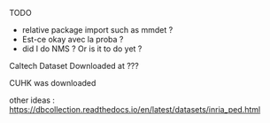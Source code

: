 

TODO
- relative package import such as mmdet ?
- Est-ce okay avec la proba ?
- did I do NMS ? Or is it to do yet ?

Caltech Dataset
Downloaded at ???

CUHK was downloaded

other ideas : 
https://dbcollection.readthedocs.io/en/latest/datasets/inria_ped.html
